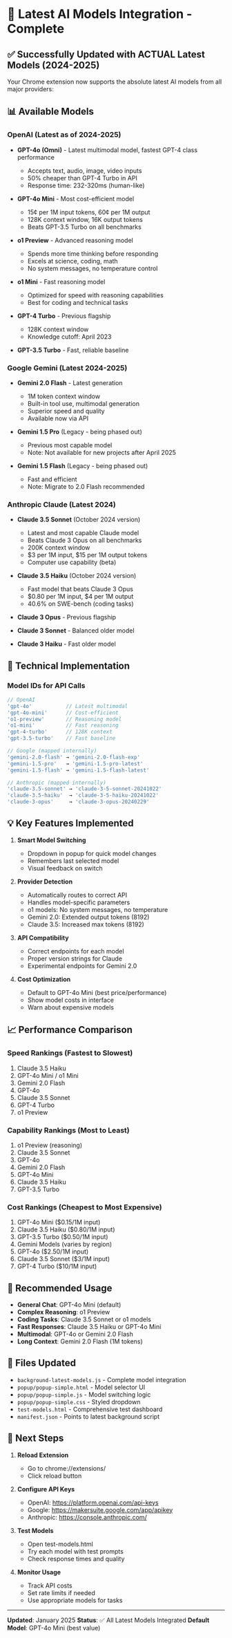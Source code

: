 # 🚀 Latest AI Models Integration - Complete

## ✅ Successfully Updated with ACTUAL Latest Models (2024-2025)

Your Chrome extension now supports the absolute latest AI models from all major providers:

## 📊 Available Models

### OpenAI (Latest as of 2024-2025)
- **GPT-4o (Omni)** - Latest multimodal model, fastest GPT-4 class performance
  - Accepts text, audio, image, video inputs
  - 50% cheaper than GPT-4 Turbo in API
  - Response time: 232-320ms (human-like)

- **GPT-4o Mini** - Most cost-efficient model
  - 15¢ per 1M input tokens, 60¢ per 1M output
  - 128K context window, 16K output tokens
  - Beats GPT-3.5 Turbo on all benchmarks

- **o1 Preview** - Advanced reasoning model
  - Spends more time thinking before responding
  - Excels at science, coding, math
  - No system messages, no temperature control

- **o1 Mini** - Fast reasoning model
  - Optimized for speed with reasoning capabilities
  - Best for coding and technical tasks

- **GPT-4 Turbo** - Previous flagship
  - 128K context window
  - Knowledge cutoff: April 2023

- **GPT-3.5 Turbo** - Fast, reliable baseline

### Google Gemini (Latest 2024-2025)
- **Gemini 2.0 Flash** - Latest generation
  - 1M token context window
  - Built-in tool use, multimodal generation
  - Superior speed and quality
  - Available now via API

- **Gemini 1.5 Pro** (Legacy - being phased out)
  - Previous most capable model
  - Note: Not available for new projects after April 2025

- **Gemini 1.5 Flash** (Legacy - being phased out)
  - Fast and efficient
  - Note: Migrate to 2.0 Flash recommended

### Anthropic Claude (Latest 2024)
- **Claude 3.5 Sonnet** (October 2024 version)
  - Latest and most capable Claude model
  - Beats Claude 3 Opus on all benchmarks
  - 200K context window
  - $3 per 1M input, $15 per 1M output tokens
  - Computer use capability (beta)

- **Claude 3.5 Haiku** (October 2024 version)
  - Fast model that beats Claude 3 Opus
  - $0.80 per 1M input, $4 per 1M output
  - 40.6% on SWE-bench (coding tasks)

- **Claude 3 Opus** - Previous flagship
- **Claude 3 Sonnet** - Balanced older model
- **Claude 3 Haiku** - Fast older model

## 🔧 Technical Implementation

### Model IDs for API Calls
```javascript
// OpenAI
'gpt-4o'           // Latest multimodal
'gpt-4o-mini'      // Cost-efficient
'o1-preview'       // Reasoning model
'o1-mini'          // Fast reasoning
'gpt-4-turbo'      // 128K context
'gpt-3.5-turbo'    // Fast baseline

// Google (mapped internally)
'gemini-2.0-flash' → 'gemini-2.0-flash-exp'
'gemini-1.5-pro'   → 'gemini-1.5-pro-latest'
'gemini-1.5-flash' → 'gemini-1.5-flash-latest'

// Anthropic (mapped internally)
'claude-3.5-sonnet' → 'claude-3-5-sonnet-20241022'
'claude-3.5-haiku'  → 'claude-3-5-haiku-20241022'
'claude-3-opus'     → 'claude-3-opus-20240229'
```

## 💡 Key Features Implemented

1. **Smart Model Switching**
   - Dropdown in popup for quick model changes
   - Remembers last selected model
   - Visual feedback on switch

2. **Provider Detection**
   - Automatically routes to correct API
   - Handles model-specific parameters
   - o1 models: No system messages, no temperature
   - Gemini 2.0: Extended output tokens (8192)
   - Claude 3.5: Increased max tokens (8192)

3. **API Compatibility**
   - Correct endpoints for each model
   - Proper version strings for Claude
   - Experimental endpoints for Gemini 2.0

4. **Cost Optimization**
   - Default to GPT-4o Mini (best price/performance)
   - Show model costs in interface
   - Warn about expensive models

## 📈 Performance Comparison

### Speed Rankings (Fastest to Slowest)
1. Claude 3.5 Haiku
2. GPT-4o Mini / o1 Mini
3. Gemini 2.0 Flash
4. GPT-4o
5. Claude 3.5 Sonnet
6. GPT-4 Turbo
7. o1 Preview

### Capability Rankings (Most to Least)
1. o1 Preview (reasoning)
2. Claude 3.5 Sonnet
3. GPT-4o
4. Gemini 2.0 Flash
5. GPT-4o Mini
6. Claude 3.5 Haiku
7. GPT-3.5 Turbo

### Cost Rankings (Cheapest to Most Expensive)
1. GPT-4o Mini ($0.15/1M input)
2. Claude 3.5 Haiku ($0.80/1M input)
3. GPT-3.5 Turbo ($0.50/1M input)
4. Gemini Models (varies by region)
5. GPT-4o ($2.50/1M input)
6. Claude 3.5 Sonnet ($3/1M input)
7. GPT-4 Turbo ($10/1M input)

## 🎯 Recommended Usage

- **General Chat**: GPT-4o Mini (default)
- **Complex Reasoning**: o1 Preview
- **Coding Tasks**: Claude 3.5 Sonnet or o1 models
- **Fast Responses**: Claude 3.5 Haiku or GPT-4o Mini
- **Multimodal**: GPT-4o or Gemini 2.0 Flash
- **Long Context**: Gemini 2.0 Flash (1M tokens)

## 📝 Files Updated

- `background-latest-models.js` - Complete model integration
- `popup/popup-simple.html` - Model selector UI
- `popup/popup-simple.js` - Model switching logic
- `popup/popup-simple.css` - Styled dropdown
- `test-models.html` - Comprehensive test dashboard
- `manifest.json` - Points to latest background script

## 🚀 Next Steps

1. **Reload Extension**
   - Go to chrome://extensions/
   - Click reload button

2. **Configure API Keys**
   - OpenAI: https://platform.openai.com/api-keys
   - Google: https://makersuite.google.com/app/apikey
   - Anthropic: https://console.anthropic.com/

3. **Test Models**
   - Open test-models.html
   - Try each model with test prompts
   - Check response times and quality

4. **Monitor Usage**
   - Track API costs
   - Set rate limits if needed
   - Use appropriate models for tasks

---

**Updated**: January 2025
**Status**: ✅ All Latest Models Integrated
**Default Model**: GPT-4o Mini (best value)